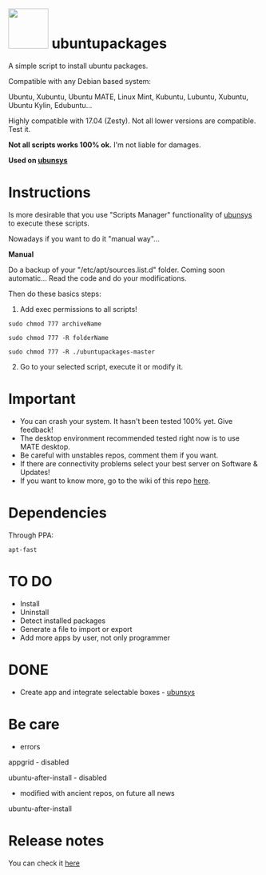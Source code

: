 <img src="http://design.ubuntu.com/wp-content/uploads/ubuntu-logo32.png" width="80"> ubuntupackages
=============================================

A simple script to install ubuntu packages.

Compatible with any Debian based system:

Ubuntu, Xubuntu, Ubuntu MATE, Linux Mint, Kubuntu, Lubuntu, Xubuntu, Ubuntu Kylin, Edubuntu...

Highly compatible with 17.04 (Zesty). Not all lower versions are compatible. Test it.

**Not all scripts works 100% ok.** I'm not liable for damages.

**Used on [ubunsys](https://github.com/adgellida/ubunsys)**

Instructions
=============================================

Is more desirable that you use "Scripts Manager" functionality of [ubunsys](https://github.com/adgellida/ubunsys) to execute these scripts.

Nowadays if you want to do it "manual way"...

**Manual**

Do a backup of your "/etc/apt/sources.list.d" folder. Coming soon automatic...
Read the code and do your modifications.

Then do these basics steps:

1. Add exec permissions to all scripts!

`sudo chmod 777 archiveName`

`sudo chmod 777 -R folderName`

`sudo chmod 777 -R ./ubuntupackages-master`

2. Go to your selected script, execute it or modify it.

Important
=============================================

* You can crash your system. It hasn't been tested 100% yet. Give feedback!
* The desktop environment recommended tested right now is to use MATE desktop.
* Be careful with unstables repos, comment them if you want.
* If there are connectivity problems select your best server on Software & Updates!
* If you want to know more, go to the wiki of this repo [here](https://github.com/adgellida/ubuntupackages/wiki).

Dependencies
=============================================

Through PPA:

`apt-fast`

TO DO
=============================================

* Install
* Uninstall
* Detect installed packages
* Generate a file to import or export
* Add more apps by user, not only programmer

DONE
=============================================

* Create app and integrate selectable boxes - [ubunsys](https://github.com/adgellida/ubunsys)

Be care
=============================================

* errors

appgrid - disabled

ubuntu-after-install - disabled

* modified with ancient repos, on future all news

ubuntu-after-install

Release notes
=============================================

You can check it [here](https://github.com/adgellida/ubuntupackages/releases)
